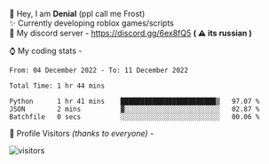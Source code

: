 🤚 Hey, I am **Denial** (ppl call me Frost)  
✨ Currently developing roblox games/scripts  
💎  My discord server - https://discord.gg/6ex8fQ5 **( ⚠ its russian )**  

⌚ My coding stats -

<!--START_SECTION:waka-->

```text
From: 04 December 2022 - To: 11 December 2022

Total Time: 1 hr 44 mins

Python      1 hr 41 mins    ████████████████████████▒   97.07 %
JSON        2 mins          ▓░░░░░░░░░░░░░░░░░░░░░░░░   02.87 %
Batchfile   0 secs          ░░░░░░░░░░░░░░░░░░░░░░░░░   00.06 %
```

<!--END_SECTION:waka-->

🧥 Profile Visitors *(thanks to everyone)* -  
  
![visitors](https://visitor-badge.glitch.me/badge?page_id=FrostX-Official.FrostX-Official)
